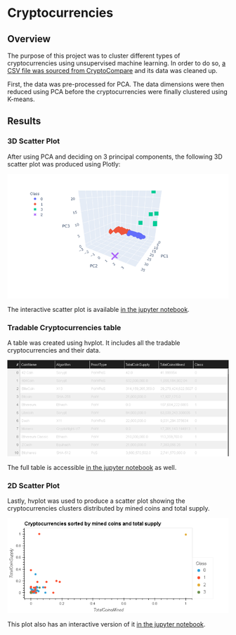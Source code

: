 # Cryptocurrencies

## Overview

The purpose of this project was to cluster different types of cryptocurrencies using unsupervised machine learning.
In order to do so, [a CSV file was sourced from CryptoCompare](https://min-api.cryptocompare.com/data/all/coinlist) and its data was cleaned up.

First, the data was pre-processed for PCA. The data dimensions were then reduced using PCA before the cryptocurrencies were finally clustered using K-means.

## Results

### 3D Scatter Plot

After using PCA and deciding on 3 principal components, the following 3D scatter plot was produced using Plotly:

![3D Scatter Plot](https://raw.githubusercontent.com/MuzX9p088KKe/Cryptocurrencies/main/Resources/3D_plot.png)

The interactive scatter plot is available [in the jupyter notebook](https://github.com/MuzX9p088KKe/Cryptocurrencies/blob/main/crypto_clustering.ipynb).

### Tradable Cryptocurrencies table

A table was created using hvplot. It includes all the tradable cryptocurrencies and their data.

![Table preview](https://raw.githubusercontent.com/MuzX9p088KKe/Cryptocurrencies/main/Resources/table_preview.png)

The full table is accessible [in the jupyter notebook](https://github.com/MuzX9p088KKe/Cryptocurrencies/blob/main/crypto_clustering.ipynb) as well.

### 2D Scatter Plot

Lastly, hvplot was used to produce a scatter plot showing the cryptocurrencies clusters distributed by mined coins and total supply.

![2D scatter plot](https://raw.githubusercontent.com/MuzX9p088KKe/Cryptocurrencies/main/Resources/2D_plot.png)

This plot also has an interactive version of it [in the jupyter notebook](https://github.com/MuzX9p088KKe/Cryptocurrencies/blob/main/crypto_clustering.ipynb).





      
          
      

  
